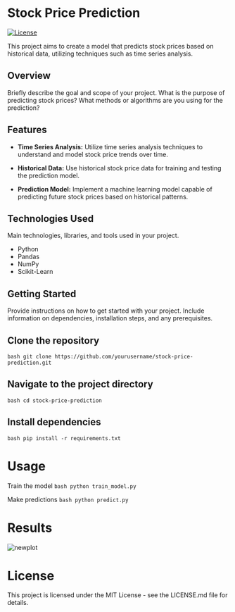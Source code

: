 # Stock Price Prediction

[![License](https://img.shields.io/badge/license-MIT-blue.svg)](LICENSE)

This project aims to create a model that predicts stock prices based on historical data, utilizing techniques such as time series analysis.

## Overview

Briefly describe the goal and scope of your project. What is the purpose of predicting stock prices? What methods or algorithms are you using for the prediction?

## Features

- **Time Series Analysis:** Utilize time series analysis techniques to understand and model stock price trends over time.

- **Historical Data:** Use historical stock price data for training and testing the prediction model.

- **Prediction Model:** Implement a machine learning model capable of predicting future stock prices based on historical patterns.

## Technologies Used

Main technologies, libraries, and tools used in your project.

- Python
- Pandas
- NumPy
- Scikit-Learn

## Getting Started

Provide instructions on how to get started with your project. Include information on dependencies, installation steps, and any prerequisites.

## Clone the repository
```bash git clone https://github.com/yourusername/stock-price-prediction.git ```

## Navigate to the project directory
```bash cd stock-price-prediction ```

## Install dependencies
```bash pip install -r requirements.txt ```

# Usage

Train the model
```bash python train_model.py ```

Make predictions
```bash python predict.py ```

# Results

![newplot](https://github.com/kdsking19/StockMarket_Prediction/assets/93511618/af91563b-f1ee-4ef2-9134-7c2192272aee)

# License

This project is licensed under the MIT License - see the LICENSE.md file for details.
